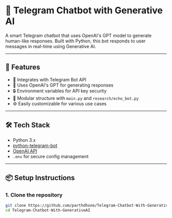 # 🤖 Telegram Chatbot with Generative AI

A smart Telegram chatbot that uses OpenAI's GPT model to generate human-like responses. Built with Python, this bot responds to user messages in real-time using Generative AI.

---

## 🚀 Features

- 🤖 Integrates with Telegram Bot API
- 🧠 Uses OpenAI's GPT for generating responses
- 🔒 Environment variables for API key security
- 📂 Modular structure with `main.py` and `research/echo_bot.py`
- ⚙️ Easily customizable for various use cases

---

## 🛠️ Tech Stack

- Python 3.x
- [python-telegram-bot](https://github.com/python-telegram-bot/python-telegram-bot)
- [OpenAI API](https://platform.openai.com/)
- `.env` for secure config management

---

## 📦 Setup Instructions

### 1. Clone the repository

```bash
git clone https://github.com/parthdhone/Telegram-Chatbot-With-GenerativeAI.git
cd Telegram-Chatbot-With-GenerativeAI
